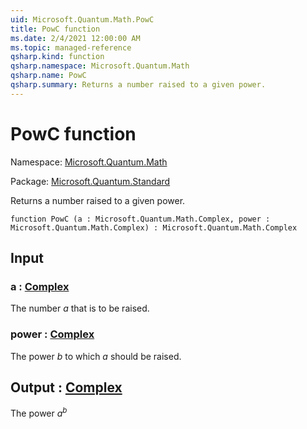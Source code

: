 ```yaml
---
uid: Microsoft.Quantum.Math.PowC
title: PowC function
ms.date: 2/4/2021 12:00:00 AM
ms.topic: managed-reference
qsharp.kind: function
qsharp.namespace: Microsoft.Quantum.Math
qsharp.name: PowC
qsharp.summary: Returns a number raised to a given power.
---
```


# PowC function

Namespace: [Microsoft.Quantum.Math](xref:Microsoft.Quantum.Math)

Package: [Microsoft.Quantum.Standard](https://nuget.org/packages/Microsoft.Quantum.Standard)


Returns a number raised to a given power.

```qsharp
function PowC (a : Microsoft.Quantum.Math.Complex, power : Microsoft.Quantum.Math.Complex) : Microsoft.Quantum.Math.Complex
```


## Input

### a : [Complex](xref:Microsoft.Quantum.Math.Complex)

The number $a$ that is to be raised.


### power : [Complex](xref:Microsoft.Quantum.Math.Complex)

The power $b$ to which $a$ should be raised.



## Output : [Complex](xref:Microsoft.Quantum.Math.Complex)

The power $a^b$